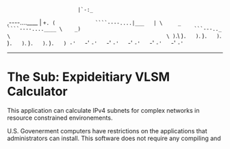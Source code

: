                            |`-:_
  ,----....____            |    `+.
 (             ````----....|___   |
  \     _                      ````----....____
   \    _)                                     ```---.._
    \                                                   \
  )`.\  )`.   )`.   )`.   )`.   )`.   )`.   )`.   )`.   )`.   )
-'   `-'   `-'   `-'   `-'   `-'   `-'   `-'   `-'   `-'   `-'   `

------------------------------------------------


# The Sub: Expideitiary VLSM Calculator
This application can calculate IPv4 subnets for complex networks in resource constrained environements.

U.S. Govenerment computers have restrictions on the applications that administrators can install. 
This software does not require any compiling and 